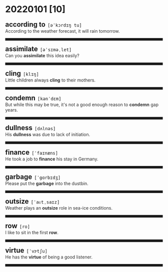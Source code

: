<style>
/*不显示details的三角符号*/
details > summary::marker {
    display: none;
    content: none;
}
/*去掉外边框*/
details summary{
    outline:none;
    cursor:pointer;/*鼠标放上去之后变成手型*/
}
/*去掉前面默认的小黑三角*/
details summary::-webkit-details-marker{
    display:none; 
}
</style>
# 20220101 [10]  

<div style="display: flex;align-items: baseline;">
    <h2 style="margin-bottom: 0;margin-top: 0">according to</h2>
    <p style="padding:0 .5em; margin: 0;font-family: monospace;">[əˈkɔrdɪŋ tu]</p>
    <p class="interpretation_59638" style="display:none ;padding:0 .5em; margin: 0; white-space: nowrap;overflow: hidden;text-overflow: ellipsis;">prep. 根据；按照</p>
</div>
<details class="details_59638">
    <summary style="color: #303030;">According to the weather forecast, it will rain tomorrow.</summary>
    天气预报说明天有雨。
</details>
<hr style="padding-bottom: 0.5em;" />


<div style="display: flex;align-items: baseline;">
    <h2 style="margin-bottom: 0;margin-top: 0">assimilate</h2>
    <p style="padding:0 .5em; margin: 0;font-family: monospace;">[əˈsɪməˌlet]</p>
    <p class="interpretation_59638" style="display:none ;padding:0 .5em; margin: 0; white-space: nowrap;overflow: hidden;text-overflow: ellipsis;">v. 吸收；消化；使同化</p>
</div>
<details class="details_59638">
    <summary style="color: #303030;">Can you <strong>assimilate</strong> this idea easily?</summary>
    你容易理解这个想法吗?
</details>
<hr style="padding-bottom: 0.5em;" />


<div style="display: flex;align-items: baseline;">
    <h2 style="margin-bottom: 0;margin-top: 0">cling</h2>
    <p style="padding:0 .5em; margin: 0;font-family: monospace;">[klɪŋ]</p>
    <p class="interpretation_59638" style="display:none ;padding:0 .5em; margin: 0; white-space: nowrap;overflow: hidden;text-overflow: ellipsis;">v. 紧贴；坚守</p>
</div>
<details class="details_59638">
    <summary style="color: #303030;">Little children always <strong>cling</strong> to their mothers.</summary>
    小孩子总是紧依着母亲。
</details>
<hr style="padding-bottom: 0.5em;" />


<div style="display: flex;align-items: baseline;">
    <h2 style="margin-bottom: 0;margin-top: 0">condemn</h2>
    <p style="padding:0 .5em; margin: 0;font-family: monospace;">[kənˈdɛm]</p>
    <p class="interpretation_59638" style="display:none ;padding:0 .5em; margin: 0; white-space: nowrap;overflow: hidden;text-overflow: ellipsis;">v. 谴责；判刑</p>
</div>
<details class="details_59638">
    <summary style="color: #303030;">But while this may be true, it's not a good enough reason to <strong>condemn</strong> gap years.</summary>
    但即使是事实，也不足以成为谴责间隔年的理由。
</details>
<hr style="padding-bottom: 0.5em;" />


<div style="display: flex;align-items: baseline;">
    <h2 style="margin-bottom: 0;margin-top: 0">dullness</h2>
    <p style="padding:0 .5em; margin: 0;font-family: monospace;">[dʌlnəs]</p>
    <p class="interpretation_59638" style="display:none ;padding:0 .5em; margin: 0; white-space: nowrap;overflow: hidden;text-overflow: ellipsis;">n. 迟钝；钝度</p>
</div>
<details class="details_59638">
    <summary style="color: #303030;">His <strong>dullness</strong> was due to lack of initiation.</summary>
    他的迟钝是由于缺乏内行知识。
</details>
<hr style="padding-bottom: 0.5em;" />


<div style="display: flex;align-items: baseline;">
    <h2 style="margin-bottom: 0;margin-top: 0">finance</h2>
    <p style="padding:0 .5em; margin: 0;font-family: monospace;">[ˈfaɪnæns]</p>
    <p class="interpretation_59638" style="display:none ;padding:0 .5em; margin: 0; white-space: nowrap;overflow: hidden;text-overflow: ellipsis;">n. 金融；财务
v. 提供资金</p>
</div>
<details class="details_59638">
    <summary style="color: #303030;">He took a job to <strong>finance</strong> his stay in Germany.</summary>
    他找了一份工作以支付在德国的费用。
</details>
<hr style="padding-bottom: 0.5em;" />


<div style="display: flex;align-items: baseline;">
    <h2 style="margin-bottom: 0;margin-top: 0">garbage</h2>
    <p style="padding:0 .5em; margin: 0;font-family: monospace;">[ˈgɑrbɪdʒ]</p>
    <p class="interpretation_59638" style="display:none ;padding:0 .5em; margin: 0; white-space: nowrap;overflow: hidden;text-overflow: ellipsis;">n. 垃圾；废物</p>
</div>
<details class="details_59638">
    <summary style="color: #303030;">Please put the <strong>garbage</strong> into the dustbin.</summary>
    请把垃圾放进垃圾桶里。
</details>
<hr style="padding-bottom: 0.5em;" />


<div style="display: flex;align-items: baseline;">
    <h2 style="margin-bottom: 0;margin-top: 0">outsize</h2>
    <p style="padding:0 .5em; margin: 0;font-family: monospace;">[ˈaᴜtˌsaɪz]</p>
    <p class="interpretation_59638" style="display:none ;padding:0 .5em; margin: 0; white-space: nowrap;overflow: hidden;text-overflow: ellipsis;">adj. 特大的；超大号的
n. 特大号</p>
</div>
<details class="details_59638">
    <summary style="color: #303030;">Weather plays an <strong>outsize</strong> role in sea-ice conditions.</summary>
    天气条件对海冰状况造成各种巨大的影响。
</details>
<hr style="padding-bottom: 0.5em;" />


<div style="display: flex;align-items: baseline;">
    <h2 style="margin-bottom: 0;margin-top: 0">row</h2>
    <p style="padding:0 .5em; margin: 0;font-family: monospace;">[ro]</p>
    <p class="interpretation_59638" style="display:none ;padding:0 .5em; margin: 0; white-space: nowrap;overflow: hidden;text-overflow: ellipsis;">n. 排；划船；吵闹
v. 划船；吵架</p>
</div>
<details class="details_59638">
    <summary style="color: #303030;">I like to sit in the first <strong>row</strong>.</summary>
    我喜欢坐在第一排。
</details>
<hr style="padding-bottom: 0.5em;" />


<div style="display: flex;align-items: baseline;">
    <h2 style="margin-bottom: 0;margin-top: 0">virtue</h2>
    <p style="padding:0 .5em; margin: 0;font-family: monospace;">[ˈvɝtʃu]</p>
    <p class="interpretation_59638" style="display:none ;padding:0 .5em; margin: 0; white-space: nowrap;overflow: hidden;text-overflow: ellipsis;">n. 美德；优点</p>
</div>
<details class="details_59638">
    <summary style="color: #303030;">He has the <strong>virtue</strong> of being a good listener.</summary>
    他有虚心听取意见的优点。
</details>
<hr style="padding-bottom: 0.5em;" />

<script>
const details = document.querySelectorAll('.details_59638');
const translates = document.querySelectorAll('.interpretation_59638');

details.forEach((item, index) => item.addEventListener('toggle', () => {
    if (item.open) {
        translates[index].style.display = 'block';
    } else translates[index].style.display = 'none';
}));
</script>
